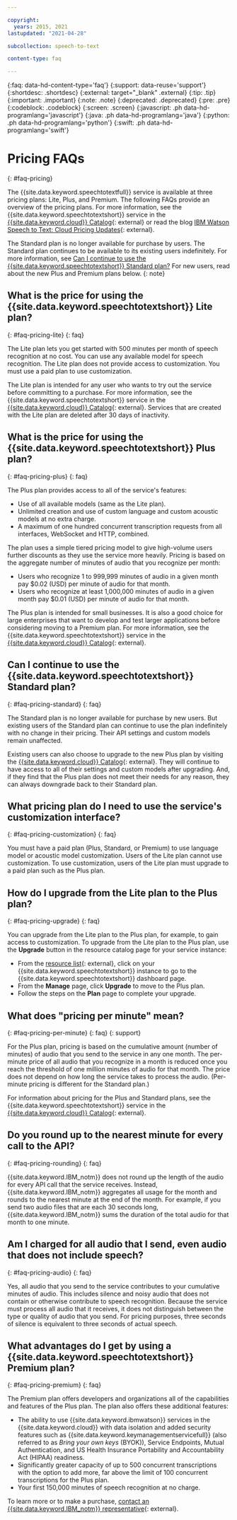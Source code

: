 ```yaml
---

copyright:
  years: 2015, 2021
lastupdated: "2021-04-28"

subcollection: speech-to-text

content-type: faq

---
```


{:faq: data-hd-content-type='faq'}
{:support: data-reuse='support'}
{:shortdesc: .shortdesc}
{:external: target="_blank" .external}
{:tip: .tip}
{:important: .important}
{:note: .note}
{:deprecated: .deprecated}
{:pre: .pre}
{:codeblock: .codeblock}
{:screen: .screen}
{:javascript: .ph data-hd-programlang='javascript'}
{:java: .ph data-hd-programlang='java'}
{:python: .ph data-hd-programlang='python'}
{:swift: .ph data-hd-programlang='swift'}

# Pricing FAQs
{: #faq-pricing}

The {{site.data.keyword.speechtotextfull}} service is available at three pricing plans: Lite, Plus, and Premium. The following FAQs provide an overview of the pricing plans. For more information, see the {{site.data.keyword.speechtotextshort}} service in the [{{site.data.keyword.cloud}} Catalog](https://{DomainName}/catalog/speech-to-text){: external} or read the blog [IBM Watson Speech to Text: Cloud Pricing Updates](https://medium.com/@kventurato/ibm-watson-speech-to-text-cloud-pricing-updates-df1adebd4b8c){: external}.

The Standard plan is no longer available for purchase by users. The Standard plan continues to be available to its existing users indefinitely. For more information, see [Can I continue to use the {{site.data.keyword.speechtotextshort}} Standard plan?](#faq-pricing-standard) For new users, read about the new Plus and Premium plans below.
{: note}

## What is the price for using the {{site.data.keyword.speechtotextshort}} Lite plan?
{: #faq-pricing-lite}
{: faq}

The Lite plan lets you get started with 500 minutes per month of speech recognition at no cost. You can use any available model for speech recognition. The Lite plan does not provide access to customization. You must use a paid plan to use customization.

The Lite plan is intended for any user who wants to try out the service before committing to a purchase. For more information, see the {{site.data.keyword.speechtotextshort}} service in the [{{site.data.keyword.cloud}} Catalog](https://{DomainName}/catalog/speech-to-text){: external}.
Services that are created with the Lite plan are deleted after 30 days of inactivity.

## What is the price for using the {{site.data.keyword.speechtotextshort}} Plus plan?
{: #faq-pricing-plus}
{: faq}

The Plus plan provides access to all of the service's features:

-   Use of all available models (same as the Lite plan).
-   Unlimited creation and use of custom language and custom acoustic models at no extra charge.
-   A maximum of one hundred concurrent transcription requests from all interfaces, WebSocket and HTTP, combined.

The plan uses a simple tiered pricing model to give high-volume users further discounts as they use the service more heavily. Pricing is based on the aggregate number of minutes of audio that you recognize per month:

-   Users who recognize 1 to 999,999 minutes of audio in a given month pay $0.02 (USD) per minute of audio for that month.
-   Users who recognize at least 1,000,000 minutes of audio in a given month pay $0.01 (USD) per minute of audio for that month.

The Plus plan is intended for small businesses. It is also a good choice for large enterprises that want to develop and test larger applications before considering moving to a Premium plan. For more information, see the {{site.data.keyword.speechtotextshort}} service in the [{{site.data.keyword.cloud}} Catalog](https://{DomainName}/catalog/speech-to-text){: external}.

## Can I continue to use the {{site.data.keyword.speechtotextshort}} Standard plan?
{: #faq-pricing-standard}
{: faq}

The Standard plan is no longer available for purchase by new users. But existing users of the Standard plan can continue to use the plan indefinitely with no change in their pricing. Their API settings and custom models remain unaffected.

Existing users can also choose to upgrade to the new Plus plan by visiting the [{{site.data.keyword.cloud}} Catalog](https://{DomainName}/catalog/speech-to-text){: external}. They will continue to have access to all of their settings and custom models after upgrading. And, if they find that the Plus plan does not meet their needs for any reason, they can always downgrade back to their Standard plan.

## What pricing plan do I need to use the service's customization interface?
{: #faq-pricing-customization}
{: faq}

You must have a paid plan (Plus, Standard, or Premium) to use language model or acoustic model customization. Users of the Lite plan cannot use customization. To use customization, users of the Lite plan must upgrade to a paid plan such as the Plus plan.

## How do I upgrade from the Lite plan to the Plus plan?
{: #faq-pricing-upgrade}
{: faq}

You can upgrade from the Lite plan to the Plus plan, for example, to gain access to customization. To upgrade from the Lite plan to the Plus plan, use the **Upgrade** button in the resource catalog page for your service instance:

-   From the [resource list](https://cloud.ibm.com/resources){: external}, click on your {{site.data.keyword.speechtotextshort}} instance to go to the {{site.data.keyword.speechtotextshort}} dashboard page.
-   From the **Manage** page, click **Upgrade** to move to the Plus plan.
-   Follow the steps on the **Plan** page to complete your upgrade.

## What does "pricing per minute" mean?
{: #faq-pricing-per-minute}
{: faq}
{: support}

For the Plus plan, pricing is based on the cumulative amount (number of minutes) of audio that you send to the service in any one month. The per-minute price of all audio that you recognize in a month is reduced once you reach the threshold of one million minutes of audio for that month. The price does not depend on how long the service takes to process the audio. (Per-minute pricing is different for the Standard plan.)

For information about pricing for the Plus and Standard plans, see the {{site.data.keyword.speechtotextshort}} service in the [{{site.data.keyword.cloud}} Catalog](https://{DomainName}/catalog/speech-to-text){: external}.

## Do you round up to the nearest minute for every call to the API?
{: #faq-pricing-rounding}
{: faq}

{{site.data.keyword.IBM_notm}} does not round up the length of the audio for every API call that the service receives. Instead, {{site.data.keyword.IBM_notm}} aggregates all usage for the month and rounds to the nearest minute at the end of the month. For example, if you send two audio files that are each 30 seconds long, {{site.data.keyword.IBM_notm}} sums the duration of the total audio for that month to one minute.

## Am I charged for all audio that I send, even audio that does not include speech?
{: #faq-pricing-audio}
{: faq}

Yes, all audio that you send to the service contributes to your cumulative minutes of audio. This includes silence and noisy audio that does not contain or otherwise contribute to speech recognition. Because the service must process all audio that it receives, it does not distinguish between the type or quality of audio that you send. For pricing purposes, three seconds of silence is equivalent to three seconds of actual speech.

## What advantages do I get by using a {{site.data.keyword.speechtotextshort}} Premium plan?
{: #faq-pricing-premium}
{: faq}

The Premium plan offers developers and organizations all of the capabilities and features of the Plus plan. The plan also offers these additional features:

-   The ability to use {{site.data.keyword.ibmwatson}} services in the {{site.data.keyword.cloud}} with data isolation and added security features such as {{site.data.keyword.keymanagementservicefull}} (also referred to as *Bring your own keys* (BYOK)), Service Endpoints, Mutual Authentication, and US Health Insurance Portability and Accountability Act (HIPAA) readiness.
-   Significantly greater capacity of up to 500 concurrent transcriptions with the option to add more, far above the limit of 100 concurrent transcriptions for the Plus plan.
-   Your first 150,000 minutes of speech recognition at no charge.

To learn more or to make a purchase, [contact an {{site.data.keyword.IBM_notm}} representative](https://ibm.biz/contact-wdc-premium){: external}.
